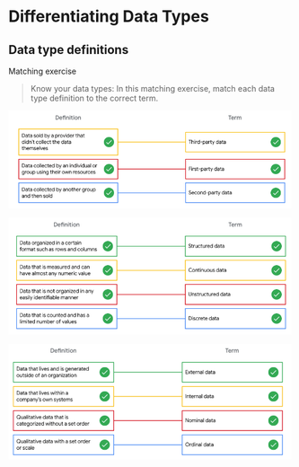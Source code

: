 # Differentiating Data Types

## Data type definitions

Matching exercise

> Know your data types: In this matching exercise, match each data type definition to the correct term.

![x](./resources/img-11_data-collection-methods.png)

![x](./resources/img-12_data-formats-collecting-methods.png)

![x](./resources/img-13_data-formats.png)
